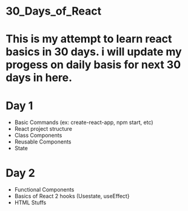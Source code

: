 # 30_Days_of_React

# This is my attempt to learn react basics in 30 days. i will update my progess on daily basis for next 30 days in here. 

# Day 1
<ul>
  <li> Basic Commands (ex: create-react-app, npm start, etc) </li>
  <li> React project structure </li>
  <li> Class Components </li>
  <li> Reusable Components </li>
  <li> State </li>
</ul>

# Day 2
<ul>
  <li> Functional Components </li>
  <li> Basics of React 2 hooks (Usestate, useEffect} </li>
  <li> HTML Stuffs </li>
</ul>
